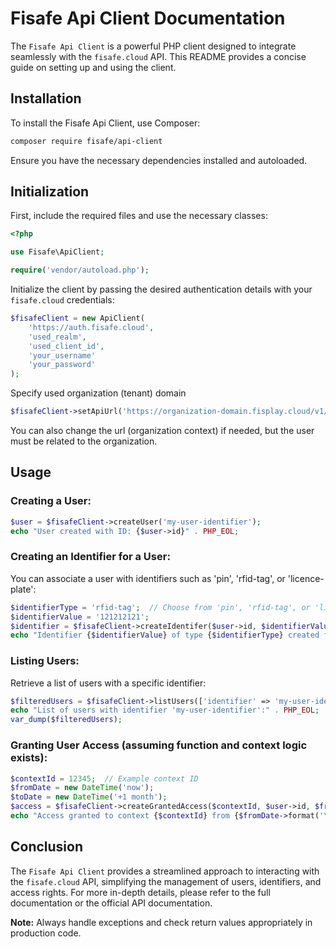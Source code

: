# Fisafe Api Client Documentation

The `Fisafe Api Client` is a powerful PHP client designed to integrate seamlessly with the `fisafe.cloud` API. This README provides a concise guide on setting up and using the client.

## Installation

To install the Fisafe Api Client, use Composer:

```bash
composer require fisafe/api-client
```

Ensure you have the necessary dependencies installed and autoloaded.

## Initialization

First, include the required files and use the necessary classes:

```php
<?php

use Fisafe\ApiClient;

require('vendor/autoload.php');
```

Initialize the client by passing the desired authentication details with your `fisafe.cloud` credentials:

```php
$fisafeClient = new ApiClient(
    'https://auth.fisafe.cloud',
    'used_realm',
    'used_client_id',
    'your_username'
    'your_password'
);
```

Specify used organization (tenant) domain

```php
$fisafeClient->setApiUrl('https://organization-domain.fisplay.cloud/v1/api/');
```

You can also change the url (organization context) if needed, but the user must be related to the organization.

## Usage

### Creating a User:

```php
$user = $fisafeClient->createUser('my-user-identifier');
echo "User created with ID: {$user->id}" . PHP_EOL;
```

### Creating an Identifier for a User:

You can associate a user with identifiers such as 'pin', 'rfid-tag', or 'licence-plate':

```php
$identifierType = 'rfid-tag';  // Choose from 'pin', 'rfid-tag', or 'licence-plate'
$identifierValue = '121212121';
$identifier = $fisafeClient->createIdentifer($user->id, $identifierValue, $identifierType);
echo "Identifier {$identifierValue} of type {$identifierType} created for User ID: {$user->id}" . PHP_EOL;
```

### Listing Users:

Retrieve a list of users with a specific identifier:

```php
$filteredUsers = $fisafeClient->listUsers(['identifier' => 'my-user-identifier']);
echo "List of users with identifier 'my-user-identifier':" . PHP_EOL;
var_dump($filteredUsers);
```

### Granting User Access (assuming function and context logic exists):

```php
$contextId = 12345;  // Example context ID
$fromDate = new DateTime('now');
$toDate = new DateTime('+1 month');
$access = $fisafeClient->createGrantedAccess($contextId, $user->id, $fromDate, $toDate);
echo "Access granted to context {$contextId} from {$fromDate->format('Y-m-d')} to {$toDate->format('Y-m-d')}" . PHP_EOL;
```

## Conclusion

The `Fisafe Api Client` provides a streamlined approach to interacting with the `fisafe.cloud` API, simplifying the management of users, identifiers, and access rights. For more in-depth details, please refer to the full documentation or the official API documentation.

**Note:** Always handle exceptions and check return values appropriately in production code.